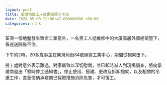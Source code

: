 ```yaml
---
layout: post
title: 荃灣地盤工人從棚架墮下不治
date: 2020-05-08 22:08:47.000000000 +08:00
categories: rthk
---
```


荃灣一個地盤發生致命工業意外，一名男工人從維修中的大廈高層外牆棚架墮下，昏迷送院後不治。

下午約2時，20多歲事主在柴灣角街84號順豐工業中心，期間從棚架墮下。

勞工處對意外表示難過，對家屬致以深切慰問，並已即時派人到現場調查，將向承建商發出「暫時停工通知書」，停止使用、搭建、更改及拆卸棚架，以及相關的吊運工作，直至信納承建商已採取措施消除危害，才可復工。
